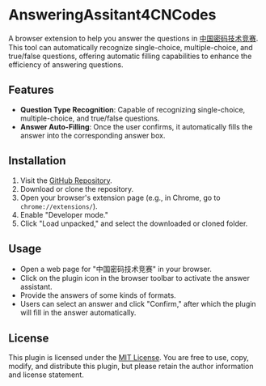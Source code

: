 # AnsweringAssitant4CNCodes

A browser extension to help you answer the questions in [中国密码技术竞赛](https://chinacodes.com.cn). This tool can automatically recognize single-choice, multiple-choice, and true/false questions, offering automatic filling capabilities to enhance the efficiency of answering questions.

## Features

- **Question Type Recognition**: Capable of recognizing single-choice, multiple-choice, and true/false questions.
- **Answer Auto-Filling**: Once the user confirms, it automatically fills the answer into the corresponding answer box.

## Installation

1. Visit the [GitHub Repository](https://github.com/jjllzhang/AnsweringAssitant4CNCodes).
2. Download or clone the repository.
3. Open your browser's extension page (e.g., in Chrome, go to `chrome://extensions/`).
4. Enable "Developer mode."
5. Click "Load unpacked," and select the downloaded or cloned folder.

## Usage

- Open a web page for "中国密码技术竞赛" in your browser.
- Click on the plugin icon in the browser toolbar to activate the answer assistant.
- Provide the answers of some kinds of formats.
- Users can select an answer and click "Confirm," after which the plugin will fill in the answer automatically.

## License

This plugin is licensed under the [MIT License](LICENSE). You are free to use, copy, modify, and distribute this plugin, but please retain the author information and license statement.
